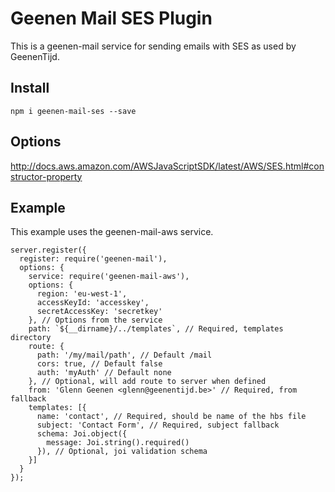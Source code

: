 # Geenen Mail SES Plugin

This is a geenen-mail service for sending emails with SES as used by GeenenTijd.

## Install

```
npm i geenen-mail-ses --save
```

## Options

http://docs.aws.amazon.com/AWSJavaScriptSDK/latest/AWS/SES.html#constructor-property

## Example

This example uses the geenen-mail-aws service.

```
server.register({
  register: require('geenen-mail'),
  options: {
    service: require('geenen-mail-aws'),
    options: {
      region: 'eu-west-1',
      accessKeyId: 'accesskey',
      secretAccessKey: 'secretkey'
    }, // Options from the service
    path: `${__dirname}/../templates`, // Required, templates directory
    route: {
      path: '/my/mail/path', // Default /mail
      cors: true, // Default false
      auth: 'myAuth' // Default none
    }, // Optional, will add route to server when defined
    from: 'Glenn Geenen <glenn@geenentijd.be>' // Required, from fallback
    templates: [{
      name: 'contact', // Required, should be name of the hbs file
      subject: 'Contact Form', // Required, subject fallback
      schema: Joi.object({
        message: Joi.string().required()
      }), // Optional, joi validation schema
    }]
  }
});
```
